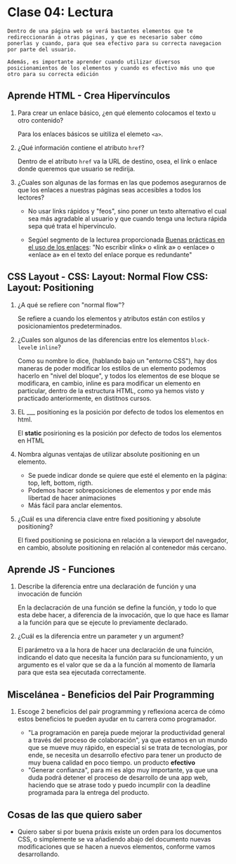 # Clase 04: Lectura

    Dentro de una página web se verá bastantes elementos que te redireccionarán a otras páginas, y que es necesario saber cómo ponerlas y cuando, para que sea efectivo para su correcta navegacion por parte del usuario.

    Además, es importante aprender cuando utilizar diversos posicionamientos de los elementos y cuando es efectivo más uno que otro para su correcta edición

## Aprende HTML - Crea Hipervínculos

1. Para crear un enlace básico, ¿en qué elemento colocamos el texto u otro contenido?

    Para los enlaces básicos se uitiliza el elemeto `<a>`.

2. ¿Qué información contiene el atributo `href`?

    Dentro de el atributo `href` va la URL de destino, osea, el link o enlace donde queremos que usuario se redirija.

3. ¿Cuales son algunas de las formas en las que podemos asegurarnos de que los enlaces a nuestras páginas seas accesibles a todos los lectores?

    - No usar links rápidos y "feos", sino poner un texto alternativo el cual sea más agradable al usuario y que cuando tenga una lectura rápida sepa qué trata el hipervínculo.

    - Segúel segmento de la lecturea proporcionada [Buenas prácticas en el uso de los enlaces](https://developer.mozilla.org/es/docs/Learn/HTML/Introduction_to_HTML/Creating_hyperlinks#buenas_pr%C3%A1cticas_en_el_uso_de_los_enlaces):  "No escribir «link» o «link a» o «enlace» o «enlace a» en el texto del enlace porque es redundante"

## CSS Layout - CSS: Layout: Normal Flow CSS: Layout: Positioning

1. ¿A qué se refiere con "normal flow"?

    Se refiere a cuando los elementos y atributos están con estilos y posicionamientos predeterminados.

2. ¿Cuales son algunos de las diferencias entre los elementos `block-level`e `inline`?

    Como su nombre lo dice, (hablando bajo un "entorno CSS"), hay dos maneras de poder modificar los estilos de un elemento podemos hacerlo en "nivel del bloque", y todos los elementos de ese bloque se modificara, en cambio, inline es para modificar un elemento en particular, dentro de la estructura HTML, como ya hemos visto y practicado anteriormente, en distitnos cursos.

3. EL ___ positioning es la posición por defecto de todos los elementos en html.

    El **static** posirioning es la posición por defecto de todos los elementos en HTML

4. Nombra algunas ventajas de utilizar absolute positioning en un elemento.

    - Se puede indicar donde se quiere que esté el elemento en la página: top, left, bottom, rigth.
    - Podemos hacer sobreposiciones de elementos y por ende más libertad de hacer animaciones
    - Más fácil para anclar elementos.

5. ¿Cuál es una diferencia clave entre fixed positioning y absolute positioning?

    El fixed positioning se posiciona en relación a la viewport del navegador, en cambio, absolute positioning en relación al contenedor más cercano.

## Aprende JS - Funciones

1. Describe la diferencia entre una declaración de función y una invocación de función

    En la declacración de una función se define la función, y todo lo que esta debe hacer, a diferencia de la invocación, que lo que hace es llamar a la función para que se ejecute lo previamente declarado.

2. ¿Cuál es la diferencia entre un parameter y un argument?

    El parámetro va a la hora de hacer una declaración de una fuinción, indicando el dato que necesita la función para su funcionamiento, y un argumento es el valor que se da a la función al momento de llamarla para que esta sea ejecutada correctamente.

## Miscelánea - Beneficios del Pair Programming

1. Escoge 2 beneficios del pair programming y reflexiona acerca de cómo estos beneficios te pueden ayudar en tu carrera como programador.

    - "La programación en pareja puede mejorar la productividad general a través del proceso de colaboración", ya que estamos en un mundo que se mueve muy rápido, en especial si se trata de tecnologías, por ende, se necesita un desarrollo efectivo para tener un producto de muy buena calidad en poco tiempo. un producto **efectivo**
    - "Generar confianza", para mi es algo muy importante, ya que una duda podrá detener el proceso de desarrollo de una app web, haciendo que se atrase todo y puedo incumplir con la deadline programada para la entrega del producto.

## Cosas de las que quiero saber

- Quiero saber si por buena práxis existe un orden para los documentos CSS, o simplemente se va añadiendo abajo del documento nuevas modificaciones que se hacen a nuevos elementos, conforme vamos desarrollando.
